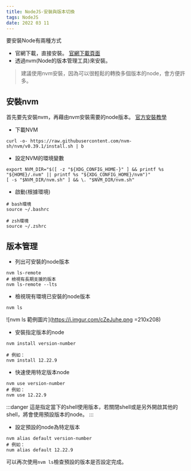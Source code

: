 ```yaml
---
title: NodeJS-安裝與版本切換
tags: NodeJS
date: 2022 03 11
---
```

<!-- # NodeJS: 安裝與版本切換
###### tags: `Node.js` -->
要安裝Node有兩種方式
- 官網下載，直接安裝。
[官網下載頁面](https://nodejs.org/zh-tw/download/)
- 透過nvm(Node的版本管理工具)來安裝。

>建議使用nvm安裝，因為可以很輕鬆的轉換多個版本的node，會方便許多。


## 安裝nvm
首先要先安裝nvm，再藉由nvm安裝需要的node版本。
[官方安裝教學](https://github.com/nvm-sh/nvm#installing-and-updating)

- 下載NVM
```bash=
curl -o- https://raw.githubusercontent.com/nvm-sh/nvm/v0.39.1/install.sh | b
```
- 設定NVM的環境變數
```bash=
export NVM_DIR="$([ -z "${XDG_CONFIG_HOME-}" ] && printf %s "${HOME}/.nvm" || printf %s "${XDG_CONFIG_HOME}/nvm")"
[ -s "$NVM_DIR/nvm.sh" ] && \. "$NVM_DIR/nvm.sh"
```
- 啟動(根據環境)
```bash=
# bash環境
source ~/.bashrc

# zsh環境
source ~/.zshrc
```

## 版本管理
- 列出可安裝的node版本
```bash.nvm=
nvm ls-remote
# 檢視有長期支援的版本
nvm ls-remote --lts
```
- 檢視現有環境已安裝的node版本
```bash.nvm=
nvm ls
```
![nvm ls 範例圖片](https://i.imgur.com/cZeJuhe.png =210x208)

- 安裝指定版本的node
```bash.nvm=
nvm install version-number

# 例如：
nvm install 12.22.9
```
- 快速使用特定版本node
```bash.nvm=
nvm use version-number
# 例如：
nvm use 12.22.9
```
:::danger
這是指定當下的shell使用版本，若關閉shell或是另外開啟其他的shell，將會使用預設版本的node。
:::
- 設定預設的node為特定版本
```bash.nvm=
nvm alias default version-number
# 例如：
num alias default 12.22.9
```
可以再次使用`nvm ls`檢查預設的版本是否設定完成。